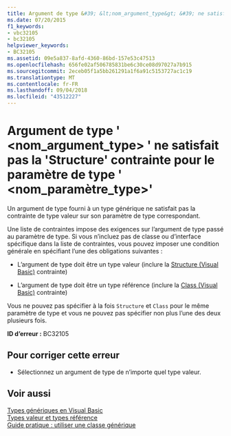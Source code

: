 ```yaml
---
title: Argument de type &#39; &lt;nom_argument_type&gt; &#39; ne satisfait pas la &#39;Structure&#39; contrainte pour le paramètre de type &#39; &lt;nom_paramètre_type&gt;&#39;
ms.date: 07/20/2015
f1_keywords:
- vbc32105
- bc32105
helpviewer_keywords:
- BC32105
ms.assetid: 09e5a837-8afd-4360-86bd-157e53c47513
ms.openlocfilehash: 656fe02af506785831be6c30ce08d97027a7b915
ms.sourcegitcommit: 2eceb05f1a5bb261291a1f6a91c5153727ac1c19
ms.translationtype: MT
ms.contentlocale: fr-FR
ms.lasthandoff: 09/04/2018
ms.locfileid: "43512227"
---
```

# <a name="type-argument-39lttypeargumentnamegt39-does-not-satisfy-the-39structure39-constraint-for-type-parameter-39lttypeparameternamegt39"></a>Argument de type &#39; &lt;nom_argument_type&gt; &#39; ne satisfait pas la &#39;Structure&#39; contrainte pour le paramètre de type &#39; &lt;nom_paramètre_type&gt;&#39;
Un argument de type fourni à un type générique ne satisfait pas la contrainte de type valeur sur son paramètre de type correspondant.  
  
 Une liste de contraintes impose des exigences sur l’argument de type passé au paramètre de type. Si vous n’incluez pas de classe ou d’interface spécifique dans la liste de contraintes, vous pouvez imposer une condition générale en spécifiant l’une des obligations suivantes :  
  
-   L’argument de type doit être un type valeur (inclure la [Structure (Visual Basic)](https://msdn.microsoft.com/library/263ce115-ac36-4c05-8cb7-0e0eead5c6d0) contrainte)  
  
-   L’argument de type doit être un type référence (inclure la [Class (Visual Basic)](https://msdn.microsoft.com/library/0777c6e6-46bc-451b-ad70-57b49d4ef4f7) contrainte)  
  
 Vous ne pouvez pas spécifier à la fois `Structure` et `Class` pour le même paramètre de type et vous ne pouvez pas spécifier non plus l’une des deux plusieurs fois.  
  
 **ID d’erreur :** BC32105  
  
## <a name="to-correct-this-error"></a>Pour corriger cette erreur  
  
-   Sélectionnez un argument de type de n’importe quel type valeur.  
  
## <a name="see-also"></a>Voir aussi  
 [Types génériques en Visual Basic](../../visual-basic/programming-guide/language-features/data-types/generic-types.md)  
 [Types valeur et types référence](../../visual-basic/programming-guide/language-features/data-types/value-types-and-reference-types.md)  
 [Guide pratique : utiliser une classe générique](../../visual-basic/programming-guide/language-features/data-types/how-to-use-a-generic-class.md)
